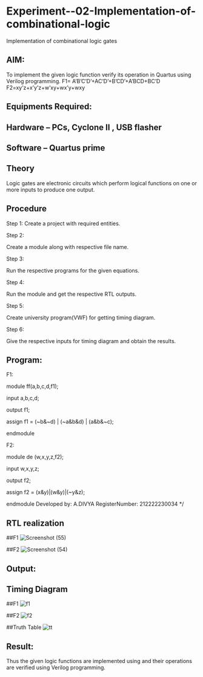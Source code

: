 # Experiment--02-Implementation-of-combinational-logic
Implementation of combinational logic gates
 
## AIM:
To implement the given logic function verify its operation in Quartus using Verilog programming.
 F1= A’B’C’D’+AC’D’+B’CD’+A’BCD+BC’D
F2=xy’z+x’y’z+w’xy+wx’y+wxy
 
 
 
## Equipments Required:
## Hardware – PCs, Cyclone II , USB flasher
## Software – Quartus prime


## Theory
 Logic gates are electronic circuits which perform logical functions on one or more inputs to produce one output.


## Procedure
Step 1: Create a project with required entities.

Step 2:

Create a module along with respective file name.

Step 3:

Run the respective programs for the given equations.

Step 4:

Run the module and get the respective RTL outputs.

Step 5:

Create university program(VWF) for getting timing diagram.

Step 6:

Give the respective inputs for timing diagram and obtain the results.
## Program:
F1:

module ff(a,b,c,d,f1);

input a,b,c,d;

output f1;

assign f1 = (~b&~d) | (~a&b&d) | (a&b&~c);

endmodule

F2:

module de (w,x,y,z,f2);

input w,x,y,z;

output f2;

assign f2 = (x&y)|(w&y)|(~y&z);

endmodule
Developed by: A.DIVYA
RegisterNumber: 212222230034 
*/
## RTL realization
##F1
![Screenshot (55)](https://github.com/Divya110205/Experiment--02-Implementation-of-combinational-logic-/assets/119404855/f70c350d-4c5f-41e6-b721-3f47ec006a72)

##F2
![Screenshot (54)](https://github.com/Divya110205/Experiment--02-Implementation-of-combinational-logic-/assets/119404855/aa6be979-4924-414a-a346-cad4a5dd432d)

## Output:

## Timing Diagram
##F1
![f1](https://github.com/Divya110205/Experiment--02-Implementation-of-combinational-logic-/assets/119404855/333c0125-6369-47db-bd59-647e485dfa82)

##F2 
![f2](https://github.com/Divya110205/Experiment--02-Implementation-of-combinational-logic-/assets/119404855/ef80b7d8-e5d5-4b72-998f-1c62bba2d807)

##Truth Table
![tt](https://github.com/Divya110205/Experiment--02-Implementation-of-combinational-logic-/assets/119404855/2992336b-e9b1-4be4-b11c-2fe9db388021)

## Result:
Thus the given logic functions are implemented using  and their operations are verified using Verilog programming.

